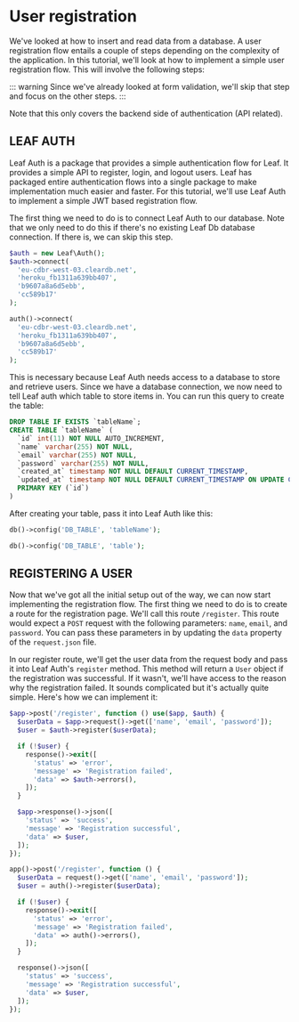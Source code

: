# User registration

We've looked at how to insert and read data from a database. A user registration flow entails a couple of steps depending on the complexity of the application. In this tutorial, we'll look at how to implement a simple user registration flow. This will involve the following steps:

::: warning
Since we've already looked at form validation, we'll skip that step and focus on the other steps.
:::

Note that this only covers the backend side of authentication (API related).

## LEAF AUTH

Leaf Auth is a package that provides a simple authentication flow for Leaf. It provides a simple API to register, login, and logout users. Leaf has packaged entire authentication flows into a single package to make implementation much easier and faster. For this tutorial, we'll use Leaf Auth to implement a simple JWT based registration flow.

The first thing we need to do is to connect Leaf Auth to our database. Note that we only need to do this if there's no existing Leaf Db database connection. If there is, we can skip this step.

<div class="class-mode">

```php
$auth = new Leaf\Auth();
$auth->connect(
  'eu-cdbr-west-03.cleardb.net',
  'heroku_fb1311a639bb407',
  'b9607a8a6d5ebb',
  'cc589b17'
);
```

</div>
<div class="functional-mode">

```php
auth()->connect(
  'eu-cdbr-west-03.cleardb.net',
  'heroku_fb1311a639bb407',
  'b9607a8a6d5ebb',
  'cc589b17'
);
```

</div>

This is necessary because Leaf Auth needs access to a database to store and retrieve users. Since we have a database connection, we now need to tell Leaf auth which table to store items in. You can run this query to create the table:

```sql
DROP TABLE IF EXISTS `tableName`;
CREATE TABLE `tableName` (
  `id` int(11) NOT NULL AUTO_INCREMENT,
  `name` varchar(255) NOT NULL,
  `email` varchar(255) NOT NULL,
  `password` varchar(255) NOT NULL,
  `created_at` timestamp NOT NULL DEFAULT CURRENT_TIMESTAMP,
  `updated_at` timestamp NOT NULL DEFAULT CURRENT_TIMESTAMP ON UPDATE CURRENT_TIMESTAMP,
  PRIMARY KEY (`id`)
)
```

After creating your table, pass it into Leaf Auth like this:

<div class="class-mode">

```php
db()->config('DB_TABLE', 'tableName');
```

</div>
<div class="functional-mode">

```php
db()->config('DB_TABLE', 'table');
```

</div>

## REGISTERING A USER

Now that we've got all the initial setup out of the way, we can now start implementing the registration flow. The first thing we need to do is to create a route for the registration page. We'll call this route `/register`. This route would expect a `POST` request with the following parameters: `name`, `email`, and `password`. You can pass these parameters in by updating the `data` property of the `request.json` file.

In our register route, we'll get the user data from the request body and pass it into Leaf Auth's `register` method. This method will return a `User` object if the registration was successful. If it wasn't, we'll have access to the reason why the registration failed. It sounds complicated but it's actually quite simple. Here's how we can implement it:

<div class="class-mode">

```php
$app->post('/register', function () use($app, $auth) {
  $userData = $app->request()->get(['name', 'email', 'password']);
  $user = $auth->register($userData);

  if (!$user) {
    response()->exit([
      'status' => 'error',
      'message' => 'Registration failed',
      'data' => $auth->errors(),
    ]);
  }

  $app->response()->json([
    'status' => 'success',
    'message' => 'Registration successful',
    'data' => $user,
  ]);
});
```

</div>
<div class="functional-mode">

```php
app()->post('/register', function () {
  $userData = request()->get(['name', 'email', 'password']);
  $user = auth()->register($userData);

  if (!$user) {
    response()->exit([
      'status' => 'error',
      'message' => 'Registration failed',
      'data' => auth()->errors(),
    ]);
  }

  response()->json([
    'status' => 'success',
    'message' => 'Registration successful',
    'data' => $user,
  ]);
});
```

</div>
